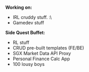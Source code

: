 **Working on:**
- IRL cruddy stuff. :\
- Gamedev stuff

**Side Quest Buffet:**
- RL stuff
- CRUD pre-built templates (FE/BE)
- SGX Market Data API Proxy
- Personal Finance Calc App
- 100 lousy boys
